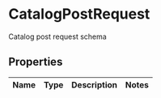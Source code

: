 

# CatalogPostRequest

Catalog post request schema
## Properties

Name | Type | Description | Notes
------------ | ------------- | ------------- | -------------



